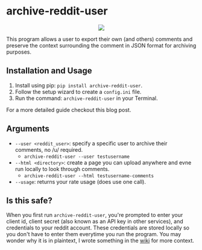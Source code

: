 # archive-reddit-user
<p align="center">
  <a href="https://github.com/rshin7/archive-reddit-user/actions/workflows/python-publish.yml"><img src="https://github.com/rshin7/archive-reddit-user/actions/workflows/python-publish.yml/badge.svg"></a>
</p>

This program allows a user to export their own (and others) comments and preserve the context surrounding the comment in JSON format for archiving purposes.

## Installation and Usage

1. Install using pip: `pip install archive-reddit-user`.
2. Follow the setup wizard to create a `config.ini` file.
3. Run the command: `archive-reddit-user` in your Terminal.

For a more detailed guide checkout this blog post.

## Arguments
* `--user <reddit_user>`: specify a specific user to archive their comments, no /u/ required.
    * `archive-reddit-user --user testusername`
* `--html <directory>`: create a page you can upload anywhere and evne run locally to look through comments.
    * `archive-reddit-user --html testusername-comments`
* `--usage`: returns your rate usage (does use one call).


## Is this safe?

When you first run `archive-reddit-user`, you're prompted to enter your client id, client secret (also known as an API key in other services), and credentials to your reddit account. These credentials are stored locally so you don't have to enter them everytime you run the program. You may wonder why it is in plaintext, I wrote something in the [wiki](https://github.com/rshin7/archive-reddit-user/wiki/Plaintext-Password) for more context.